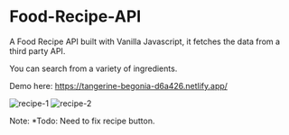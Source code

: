 # Food-Recipe-API
A Food Recipe API built with Vanilla Javascript, it fetches the data from a third party API. 

You can search from a variety of ingredients. 

Demo here: https://tangerine-begonia-d6a426.netlify.app/

![recipe-1](https://user-images.githubusercontent.com/103638111/180781140-74befb9d-5fa7-449a-ae22-9330a0debfd1.jpg)
![recipe-2](https://user-images.githubusercontent.com/103638111/180781192-f56aa209-5bdb-4c06-8728-c0c69cfa5a4c.jpg)

Note: *Todo: Need to fix recipe button. 
